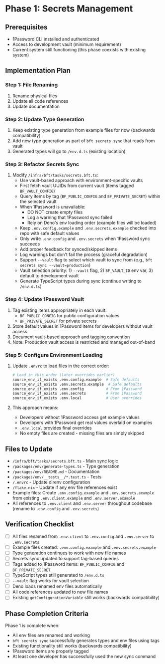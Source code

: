 # Phase 1: Secrets Management

## Prerequisites

- 1Password CLI installed and authenticated
- Access to development vault (minimum requirement)
- Current system still functioning (this phase coexists with existing system)

## Implementation Plan

### Step 1: File Renaming

1. Rename physical files
2. Update all code references
3. Update documentation

### Step 2: Update Type Generation

1. Keep existing type generation from example files for now (backwards
   compatibility)
2. Add new type generation as part of `bft secrets sync` that reads from vault
3. Generated types will go to `/env.d.ts` (existing location)

### Step 3: Refactor Secrets Sync

1. Modify `/infra/bft/tasks/secrets.bft.ts`:
   - Use vault-based approach with environment-specific vaults
   - First fetch vault UUIDs from current vault (items tagged `BF_VAULT_CONFIG`)
   - Query items by tag (`BF_PUBLIC_CONFIG` and `BF_PRIVATE_SECRET`) within the
     selected vault
   - When 1Password is unavailable:
     - DO NOT create empty files
     - Log a warning that 1Password sync failed
     - Rely on Deno's env loading order (example files will be loaded)
   - Keep `.env.config.example` and `.env.secrets.example` checked into repo
     with safe default values
   - Only write `.env.config` and `.env.secrets` when 1Password sync succeeds
   - Add proper feedback for synced/skipped items
   - Log warnings but don't fail the process (graceful degradation)
   - Support `--vault` flag to select which vault to sync from (e.g.,
     `bft secrets sync --vault=production`)
   - Vault selection priority: 1) `--vault` flag, 2) `BF_VAULT_ID` env var, 3)
     default to development vault
   - Generate TypeScript types during sync (continue writing to `/env.d.ts`)

### Step 4: Update 1Password Vault

1. Tag existing items appropriately in each vault:
   - `BF_PUBLIC_CONFIG` for public configuration values
   - `BF_PRIVATE_SECRET` for private secrets
2. Store default values in 1Password items for developers without vault access
3. Document vault-based approach and tagging convention
4. Note: Production vault access is restricted and managed out-of-band

### Step 5: Configure Environment Loading

1. Update `.envrc` to load files in the correct order:
   ```bash
   # Load in this order (later overrides earlier)
   source_env_if_exists .env.config.example  # Safe defaults
   source_env_if_exists .env.secrets.example  # Safe defaults
   source_env_if_exists .env.config          # From 1Password
   source_env_if_exists .env.secrets         # From 1Password
   source_env_if_exists .env.local           # User overrides
   ```

2. This approach means:
   - Developers without 1Password access get example values
   - Developers with 1Password get real values overlaid on examples
   - `.env.local` provides final overrides
   - No empty files are created - missing files are simply skipped

## Files to Update

- `/infra/bft/tasks/secrets.bft.ts` - Main sync logic
- `/packages/env/generate-types.ts` - Type generation
- `/packages/env/README.md` - Documentation
- `/packages/env/__tests__/*.test.ts` - Tests
- `/.envrc` - Update direnv configuration
- `/flake.nix` - Update if any env file references exist
- Example files: Create `.env.config.example` and `.env.secrets.example` from
  existing `.env.client.example` and `.env.server.example`
- All references to `.env.client` and `.env.server` throughout codebase (rename
  to `.env.config` and `.env.secrets`)

## Verification Checklist

- [ ] All files renamed from `.env.client` to `.env.config` and `.env.server` to
      `.env.secrets`
- [ ] Example files created: `.env.config.example` and `.env.secrets.example`
- [ ] Type generation continues to work with new file names
- [ ] Secrets sync updated to support tag-based queries
- [ ] Tags added to 1Password items: `BF_PUBLIC_CONFIG` and `BF_PRIVATE_SECRET`
- [ ] TypeScript types still generated to `/env.d.ts`
- [ ] `--vault` flag works for vault selection
- [ ] Deno loads renamed env files automatically
- [ ] All code references updated to new file names
- [ ] Existing `getConfigurationVariable` still works (backwards compatibility)

## Phase Completion Criteria

Phase 1 is complete when:

- All env files are renamed and working
- `bft secrets sync` successfully generates types and env files using tags
- Existing functionality still works (backwards compatibility)
- 1Password items are properly tagged
- At least one developer has successfully used the new sync command
